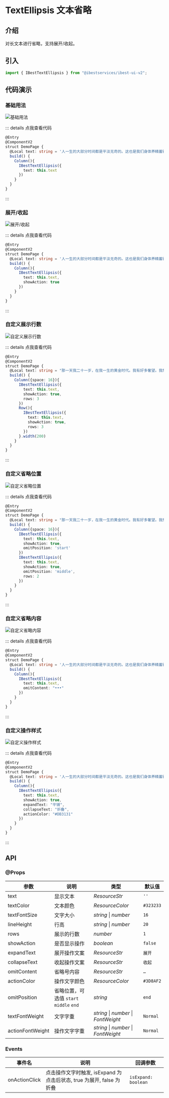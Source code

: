 # TextEllipsis 文本省略

## 介绍

对长文本进行省略，支持展开/收起。

## 引入

```ts
import { IBestTextEllipsis } from "@ibestservices/ibest-ui-v2";
```

## 代码演示

### 基础用法

![基础用法](./images/base.png)

::: details 点我查看代码
```ts
@Entry
@ComponentV2
struct DemoPage {
  @Local text: string = '人一生的大部分时间都是平淡无奇的。这也是我们身体养精蓄锐的必要条件。因为只有身心在泛起涟漪的生活中得到充分的修正，才能圆满的迎接人生的下一次高峰。'
  build() {
    Column(){
      IBestTextEllipsis({
        text: this.text
      })
    }
  }
}
```
:::

### 展开/收起

![展开/收起](./images/expand.png)

::: details 点我查看代码
```ts
@Entry
@ComponentV2
struct DemoPage {
  @Local text: string = '人一生的大部分时间都是平淡无奇的。这也是我们身体养精蓄锐的必要条件。因为只有身心在泛起涟漪的生活中得到充分的修正，才能圆满的迎接人生的下一次高峰。'
  build() {
    Column(){
      IBestTextEllipsis({
        text: this.text,
        showAction: true
      })
    }
  }
}
```
:::

### 自定义展示行数

![自定义展示行数](./images/line.png)

::: details 点我查看代码
```ts
@Entry
@ComponentV2
struct DemoPage {
  @Local text: string = "那一天我二十一岁，在我一生的黄金时代。我有好多奢望。我想爱，想吃，还想在一瞬间变成天上半明半暗的云。后来我才知道，生活就是个缓慢受锤的过程，人一天天老下去，奢望也一天天消失，最后变得像挨了锤的牛一样。可是我过二十一岁生日时没有预见到这一点。我觉得自己会永远生猛下去，什么也锤不了我。"
  build() {
    Column({space: 16}){
      IBestTextEllipsis({
        text: this.text,
        showAction: true,
        rows: 3
      })
      Row(){
        IBestTextEllipsis({
          text: this.text,
          showAction: true,
          rows: 3
        })
      }.width(200)
    }
  }
}
```
:::

### 自定义省略位置

![自定义省略位置](./images/ellipsis-position.png)

::: details 点我查看代码
```ts
@Entry
@ComponentV2
struct DemoPage {
  @Local text: string = "那一天我二十一岁，在我一生的黄金时代。我有好多奢望。我想爱，想吃，还想在一瞬间变成天上半明半暗的云。后来我才知道，生活就是个缓慢受锤的过程，人一天天老下去，奢望也一天天消失，最后变得像挨了锤的牛一样。可是我过二十一岁生日时没有预见到这一点。我觉得自己会永远生猛下去，什么也锤不了我。"
  build() {
    Column({space: 16}){
      IBestTextEllipsis({
        text: this.text,
        showAction: true,
        omitPosition: 'start'
      })
      IBestTextEllipsis({
        text: this.text,
        showAction: true,
        omitPosition: 'middle',
        rows: 2
      })
    }
  }
}
```
:::

### 自定义省略内容

![自定义省略内容](./images/omitContent.png)

::: details 点我查看代码
```ts
@Entry
@ComponentV2
struct DemoPage {
  @Local text: string = '人一生的大部分时间都是平淡无奇的。这也是我们身体养精蓄锐的必要条件。因为只有身心在泛起涟漪的生活中得到充分的修正，才能圆满的迎接人生的下一次高峰。'
  build() {
    Column(){
      IBestTextEllipsis({
        text: this.text,
        omitContent: "•••"
      })
    }
  }
}
```
:::

### 自定义操作样式

![自定义操作样式](./images/custom-operate.png)

::: details 点我查看代码
```ts
@Entry
@ComponentV2
struct DemoPage {
  @Local text: string = '人一生的大部分时间都是平淡无奇的。这也是我们身体养精蓄锐的必要条件。因为只有身心在泛起涟漪的生活中得到充分的修正，才能圆满的迎接人生的下一次高峰。'
  build() {
    Column(){
      IBestTextEllipsis({
        text: this.text,
        showAction: true,
        expandText: "平铺",
        collapseText: "折叠",
        actionColor: "#DB3131"
      })
    }
  }
}
```
:::

## API

### @Props

| 参数          | 说明                                | 类型       | 默认值     |
| ------------ | ----------------------------------- | --------- | ---------- |
| text         | 显示文本                              | _ResourceStr_ | `''` |  
| textColor    | 文本颜色                              | _ResourceColor_ | `#323233` |
| textFontSize | 文字大小                              | _string_ \| _number_ | `16` |
| lineHeight   | 行高                                  | _string_ \| _number_  | `20` |
| rows         | 展示的行数                             | _number_ | `1` |
| showAction   | 是否显示操作                           | _boolean_ |  `false`  |
| expandText   | 展开操作文案                           | _ResourceStr_ | `展开` |
| collapseText | 收起操作文案                           | _ResourceStr_ | `收起` |
| omitContent  | 省略号内容                             | _ResourceStr_ |  `…`  |
| actionColor  | 操作文字颜色                           | _ResourceColor_ |  `#3D8AF2`  |
| omitPosition | 省略位置，可选值 `start` `middle` `end` | _string_ |  `end`  |
| textFontWeight| 文字字重                              | _string_ \| _number_ \| _FontWeight_ |  `Normal`  |
| actionFontWeight| 操作文字字重                         | _string_ \| _number_ \| _FontWeight_ |  `Normal`  |

### Events

| 事件名         | 说明                                             | 回调参数                         |
| --------------| ------------------------------------------------| -------------------------------- |
| onActionClick | 点击操作文字时触发, isExpand 为点击后状态, true 为展开, false 为折叠 | `isExpand: boolean` |